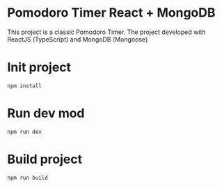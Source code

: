 # Pomodoro Timer React + MongoDB
This project is a classic Pomodoro Timer.
The project developed with ReactJS (TypeScript) and MongoDB (Mongoose)

# Init project

```
npm install
```


# Run dev mod

```
npm run dev
```

# Build project
```
npm run build
```